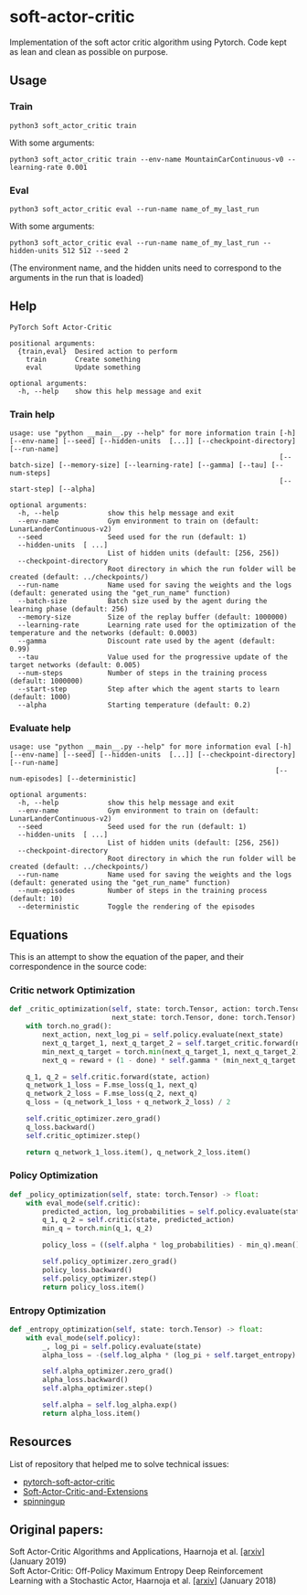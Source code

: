 # soft-actor-critic

Implementation of the soft actor critic algorithm using Pytorch. Code kept as lean and clean
as possible on purpose.

## Usage

### Train

```
python3 soft_actor_critic train
```

With some arguments:
```
python3 soft_actor_critic train --env-name MountainCarContinuous-v0 --learning-rate 0.001
```

### Eval

```
python3 soft_actor_critic eval --run-name name_of_my_last_run
```

With some arguments:
```
python3 soft_actor_critic eval --run-name name_of_my_last_run --hidden-units 512 512 --seed 2
```
(The environment name, and the hidden units need to correspond to the arguments in the run that is loaded)


## Help

```
PyTorch Soft Actor-Critic

positional arguments:
  {train,eval}  Desired action to perform
    train       Create something
    eval        Update something

optional arguments:
  -h, --help    show this help message and exit
```

### Train help

```
usage: use "python __main__.py --help" for more information train [-h] [--env-name] [--seed] [--hidden-units  [...]] [--checkpoint-directory] [--run-name]
                                                                  [--batch-size] [--memory-size] [--learning-rate] [--gamma] [--tau] [--num-steps]
                                                                  [--start-step] [--alpha]

optional arguments:
  -h, --help            show this help message and exit
  --env-name            Gym environment to train on (default: LunarLanderContinuous-v2)
  --seed                Seed used for the run (default: 1)
  --hidden-units  [ ...]
                        List of hidden units (default: [256, 256])
  --checkpoint-directory
                        Root directory in which the run folder will be created (default: ../checkpoints/)
  --run-name            Name used for saving the weights and the logs (default: generated using the "get_run_name" function)
  --batch-size          Batch size used by the agent during the learning phase (default: 256)
  --memory-size         Size of the replay buffer (default: 1000000)
  --learning-rate       Learning rate used for the optimization of the temperature and the networks (default: 0.0003)
  --gamma               Discount rate used by the agent (default: 0.99)
  --tau                 Value used for the progressive update of the target networks (default: 0.005)
  --num-steps           Number of steps in the training process (default: 1000000)
  --start-step          Step after which the agent starts to learn (default: 1000)
  --alpha               Starting temperature (default: 0.2)
```

### Evaluate help

```
usage: use "python __main__.py --help" for more information eval [-h] [--env-name] [--seed] [--hidden-units  [...]] [--checkpoint-directory] [--run-name]
                                                                 [--num-episodes] [--deterministic]

optional arguments:
  -h, --help            show this help message and exit
  --env-name            Gym environment to train on (default: LunarLanderContinuous-v2)
  --seed                Seed used for the run (default: 1)
  --hidden-units  [ ...]
                        List of hidden units (default: [256, 256])
  --checkpoint-directory
                        Root directory in which the run folder will be created (default: ../checkpoints/)
  --run-name            Name used for saving the weights and the logs (default: generated using the "get_run_name" function)
  --num-episodes        Number of steps in the training process (default: 10)
  --deterministic       Toggle the rendering of the episodes
```


## Equations

This is an attempt to show the equation of the paper, and their correspondence in the source code:

### Critic network Optimization

```python
def _critic_optimization(self, state: torch.Tensor, action: torch.Tensor, reward: torch.Tensor,
                         next_state: torch.Tensor, done: torch.Tensor) -> Tuple[float, float]:
    with torch.no_grad():
        next_action, next_log_pi = self.policy.evaluate(next_state)
        next_q_target_1, next_q_target_2 = self.target_critic.forward(next_state, next_action)
        min_next_q_target = torch.min(next_q_target_1, next_q_target_2)
        next_q = reward + (1 - done) * self.gamma * (min_next_q_target - self.alpha * next_log_pi)

    q_1, q_2 = self.critic.forward(state, action)
    q_network_1_loss = F.mse_loss(q_1, next_q)
    q_network_2_loss = F.mse_loss(q_2, next_q)
    q_loss = (q_network_1_loss + q_network_2_loss) / 2

    self.critic_optimizer.zero_grad()
    q_loss.backward()
    self.critic_optimizer.step()

    return q_network_1_loss.item(), q_network_2_loss.item()
```

### Policy Optimization 

```python
def _policy_optimization(self, state: torch.Tensor) -> float:
    with eval_mode(self.critic):
        predicted_action, log_probabilities = self.policy.evaluate(state)
        q_1, q_2 = self.critic(state, predicted_action)
        min_q = torch.min(q_1, q_2)

        policy_loss = ((self.alpha * log_probabilities) - min_q).mean()

        self.policy_optimizer.zero_grad()
        policy_loss.backward()
        self.policy_optimizer.step()
        return policy_loss.item()
```

### Entropy Optimization 

```python
def _entropy_optimization(self, state: torch.Tensor) -> float:
    with eval_mode(self.policy):
        _, log_pi = self.policy.evaluate(state)
        alpha_loss = -(self.log_alpha * (log_pi + self.target_entropy).detach()).mean()

        self.alpha_optimizer.zero_grad()
        alpha_loss.backward()
        self.alpha_optimizer.step()

        self.alpha = self.log_alpha.exp()
        return alpha_loss.item()
```



## Resources

List of repository that helped me to solve technical issues:
- [pytorch-soft-actor-critic](https://github.com/pranz24/pytorch-soft-actor-critic) 
- [Soft-Actor-Critic-and-Extensions](https://github.com/BY571/Soft-Actor-Critic-and-Extensions) 
- [spinningup](https://github.com/openai/spinningup) 

## Original papers:

Soft Actor-Critic Algorithms and Applications, Haarnoja et al. [[arxiv]](https://arxiv.org/abs/1812.05905v2) (January 2019)   
Soft Actor-Critic: Off-Policy Maximum Entropy Deep Reinforcement Learning with a Stochastic Actor, Haarnoja et al. [[arxiv]](https://arxiv.org/abs/1801.01290) (January 2018)
